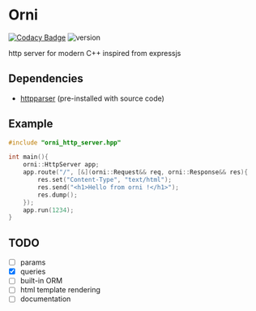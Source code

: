 # Orni

[![Codacy Badge](https://api.codacy.com/project/badge/Grade/2a7358ca0dcc4022a085bc5037cfcea7)](https://app.codacy.com/gh/Dammibruh/orni?utm_source=github.com&utm_medium=referral&utm_content=Dammibruh/orni&utm_campaign=Badge_Grade)
![version](https://img.shields.io/badge/version-v0.1--alpha-red)

http server for modern C++ inspired from expressjs
## Dependencies
- [httpparser](https://github.com/nekipelov/httpparser) (pre-installed with source code)

## Example


```cpp
#include "orni_http_server.hpp"

int main(){
    orni::HttpServer app;
    app.route("/", [&](orni::Request&& req, orni::Response&& res){
        res.set("Content-Type", "text/html");
        res.send("<h1>Hello from orni !</h1>");
        res.dump();
    });
    app.run(1234);
}
```

## TODO
- [ ] params
- [x] queries
- [ ] built-in ORM
- [ ] html template rendering
- [ ] documentation
